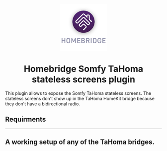 <p align="center">

<img src="https://github.com/homebridge/branding/raw/latest/logos/homebridge-wordmark-logo-vertical.png" width="150">

</p>

<span align="center">

# Homebridge Somfy TaHoma stateless screens plugin

</span>

This plugin allows to expose the Somfy TaHoma stateless screens.
The stateless screens don't show up in the TaHoma HomeKit bridge because they don't have a bidirectional radio.

## Requirments
---
A working setup of any of the TaHoma bridges.
---
